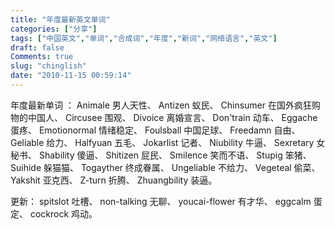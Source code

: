 ```yaml
---
title: "年度最新英文单词"
categories: ["分享"]
tags: ["中国英文","单词","合成词","年度","新词","网络语言","英文"]
draft: false
Comments: true
slug: "chinglish"
date: "2010-11-15 00:59:14"
---
```


年度最新单词 ：
Animale 男人天性、
Antizen 蚁民、
Chinsumer 在国外疯狂购物的中国人、
Circusee 围观、
Divoice 离婚宣言、
Don'train 动车、
Eggache 蛋疼、
Emotionormal 情绪稳定、
Foulsball 中国足球、
Freedamn 自由、
Geliable 给力、
Halfyuan 五毛、
Jokarlist 记者、
Niubility 牛逼、
Sexretary 女秘书、
Shability 傻逼、
Shitizen 屁民、
Smilence 笑而不语、
Stupig 笨猪、
Suihide 躲猫猫、
Togayther 终成眷属、
Ungeliable 不给力、
Vegeteal 偷菜、
Yakshit 亚克西、
Z-turn 折腾、
Zhuangbility 装逼。

更新：
spitslot 吐槽、
non-talking 无聊、
youcai-flower 有才华、
eggcalm 蛋定、
cockrock 鸡动。

